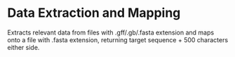 # Data Extraction and Mapping
Extracts relevant data from files with .gff/.gb/.fasta extension and maps onto a file with .fasta extension, returning target sequence + 500 characters either side.
